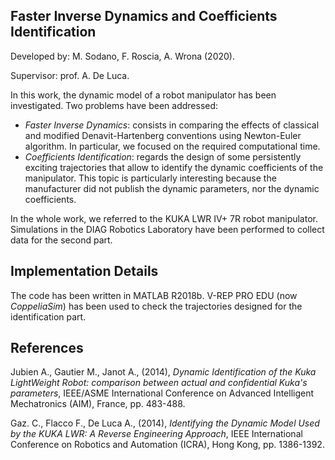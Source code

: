 ## Faster Inverse Dynamics and Coefficients Identification
Developed by: M. Sodano, F. Roscia, A. Wrona (2020).

Supervisor: prof. A. De Luca.

In this work, the dynamic model of a robot manipulator has been investigated. Two problems have been addressed: 
- *Faster Inverse Dynamics*: consists in comparing the effects of classical and modified Denavit-Hartenberg conventions using Newton-Euler algorithm. In particular, we focused on the required computational time.
- *Coefficients Identification*: regards the design of some persistently exciting trajectories that allow to identify the dynamic coefficients of the manipulator. This topic is particularly interesting because the manufacturer did not publish the dynamic parameters, nor the dynamic coefficients.

In the whole work, we referred to the KUKA LWR IV+ 7R robot manipulator. Simulations in the DIAG Robotics Laboratory have been performed to collect data for the second part.


## Implementation Details
The code has been written in MATLAB R2018b. V-REP PRO EDU (now *CoppeliaSim*) has been used to check the trajectories designed for the identification part. 
 
## References
Jubien A., Gautier M., Janot A., (2014), *Dynamic Identification of the Kuka LightWeight Robot: comparison between actual and confidential Kuka's parameters*, IEEE/ASME International Conference on Advanced Intelligent Mechatronics (AIM), France, pp. 483-488.

Gaz. C., Flacco F., De Luca A., (2014), *Identifying the Dynamic Model Used by the KUKA LWR: A Reverse Engineering Approach*, IEEE International Conference on Robotics and Automation (ICRA), Hong Kong, pp. 1386-1392.
